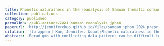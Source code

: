 ```yaml
---
title: Phonetic naturalness in the reanalysis of Samoan thematic consonant alternations
collection: publications
category: published
permalink: /publications/2024-samoan-reanalysis-jphon
paperurl: 'http://jenniferxkuo.github.io/files/samoan_jphon_2024_preprint.pdf'
citation: '[to appear] Kuo, Jennifer. &quot;Phonetic naturalness in the reanalysis of Samoan thematic consonant alternations.&quot; <i>Journal of Phonetics (Special issue on the linguistic and cognitive functions of fine phonetic detail underlying sound systems and/or sound change)</i>'
abstract: 'Paradigms with conflicting data patterns can be difficult to learn, resulting in a type of language change called reanalysis. Existing models of morphophonology predict reanalysis to occur in a way that matches frequency distributions within the paradigm. Using evidence from Samoan, this paper argues that in addition, reanalysis may be constrained by phonotactics (global distributional regularities in the lexicon) and phonetic substance. More concretely, I find that reanalysis of Samoan thematic consonants generally matches distributional patterns within the paradigm. However, reanalysis is also modulated by a phonotactic dispreference against sequences of homorganic consonants, analyzed here in Optimality Theoretic terms by OCP-place. These results are supported by an iterated learning model that is based in MaxEnt (Goldwater and Johnson, 2003). In a study where phonetic similarity is measured as the spectral distance between two phones, I find that similarity of consonants is closely correlated with the strength of OCP-place effects in Samoan; this suggests that OCP-place is rooted in phonetic similarity avoidance, and more generally that in reanalysis, speakers preferentially utilize phonetically-motivated phonotactics.'
---
```

